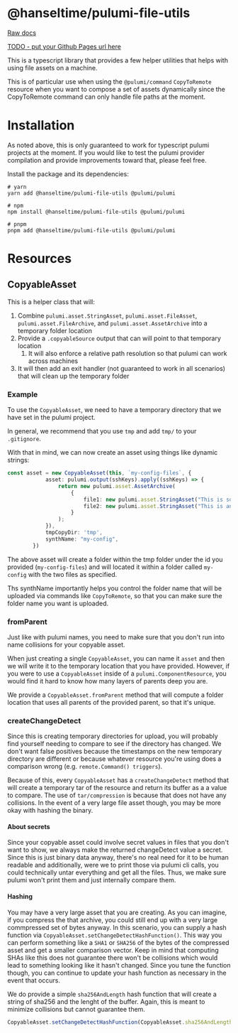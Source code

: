 # @hanseltime/pulumi-file-utils

[Raw docs](./docs/)

[TODO - put your Github Pages url here](TODO)

This is a typescript library that provides a few helper utilities that helps with using file assets on 
a machine.

This is of particular use when using the `@pulumi/command` `CopyToRemote` resource when you want to 
compose a set of assets dynamically since the CopyToRemote command can only handle file paths at the
moment.

# Installation

As noted above, this is only guaranteed to work for typescript pulumi projects at the moment.  If you would like to test the pulumi provider
compilation and provide improvements toward that, please feel free.

Install the package and its dependencies:

```shell
# yarn
yarn add @hanseltime/pulumi-file-utils @pulumi/pulumi

# npm
npm install @hanseltime/pulumi-file-utils @pulumi/pulumi

# pnpm
pnpm add @hanseltime/pulumi-file-utils @pulumi/pulumi
```

# Resources

## CopyableAsset

This is a helper class that will:

1. Combine `pulumi.asset.StringAsset`, `pulumi.asset.FileAsset`, `pulumi.asset.FileArchive`, and `pulumi.asset.AssetArchive`
   into a temporary folder location
2. Provide a `.copyableSource` output that can will point to that temporary location
   1. It will also enforce a relative path resolution so that pulumi can work across machines
3. It will then add an exit handler (not guaranteed to work in all scenarios) that will clean up the temporary folder

### Example

To use the `CopyableAsset`, we need to have a temporary directory that we have set in the pulumi project.

In general, we recommend that you use `tmp` and add `tmp/` to your `.gitignore`.

With that in mind, we can now create an asset using things like dynamic strings:

```typescript
const asset = new CopyableAsset(this, `my-config-files`, {
			asset: pulumi.output(sshKeys).apply((sshKeys) => {
				return new pulumi.asset.AssetArchive(
                    {
                        file1: new pulumi.asset.StringAsset("This is some config I've made"),
                        file2: new pulumi.asset.StringAsset("This is another config")
                    }
				);
			}),
			tmpCopyDir: 'tmp',
			synthName: "my-config",
		})
```

The above asset will create a folder within the tmp folder under the id you provided (`my-config-files`) and will
located it within a folder called `my-config` with the two files as specified.

Ths synthName importantly helps you control the folder name that will be uploaded via commands like `CopyToRemote`, so
that you can make sure the folder name you want is uploaded.

### fromParent

Just like with pulumi names, you need to make sure that you don't run into name collisions for your copyable asset.

When just creating a single `CopyableAsset`, you can name it `asset` and then we will write it to the temporary location
that you have provided.  However, if you were to use a `CopyableAsset` inside of a `pulumi.ComponentResource`, you would 
find it hard to know how many layers of parents deep you are.

We provide a `CopyableAsset.fromParent` method that will compute a folder location that uses all parents of the provided
parent, so that it's unique.

### createChangeDetect

Since this is creating temporary directories for upload, you will probably find yourself needing to
compare to see if the directory has changed.  We don't want false positives because the timestamps
on the new temporary directory are different or because whatever resource you're using does a comparison
wrong (e.g. `remote.Command() triggers`).

Because of this, every `CopyableAsset` has a `createChangeDetect` method that will create a temporary
tar of the resource and return its buffer as a a value to compare.  The use of `tar/compression` is 
because that does not have any collisions.  In the event of a very large file asset though, you may be
more okay with hashing the binary.

#### About secrets

Since your copyable asset could involve secret values in files that you don't want to show, we always
make the returned changeDetect value a secret.  Since this is just binary data anyway, there's no
real need for it to be human readable and additionally, were we to print those via pulumi cli calls,
you could technically untar everything and get all the files.  Thus, we make sure pulumi won't print them
and just internally compare them.

#### Hashing

You may have a very large asset that you are creating.  As you can imagine, if you compress the that
archive, you could still end up with a very large commpressed set of bytes anyway.  In this scenario, you
can supply a hash function via `CopyableAsset.setChangeDetectHashFunction()`.  This way you can perform something 
like a `SHA1` or `SHA256` of the bytes of the compressed asset and get a smaller comparison vector.
Keep in mind that computing SHAs like this does not guarantee there won't be collisions which would
lead to something looking like it hasn't changed. Since you tune the function though, you can continue
to update your hash function as necessary in the event that occurs.

We do provide a simple `sha256AndLength` hash function that will create a string of sha256 and the lenght of the buffer.  Again, this is meant to minimize collisions but cannot guarantee them.

```typescript
CopyableAsset.setChangeDetectHashFunction(CopyableAsset.sha256AndLength)
```